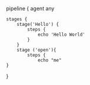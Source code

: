 pipeline {
    agent any

    stages {
        stage('Hello') {
            steps {
                echo 'Hello World'
            }
        }
        stage ('open'){
            steps {
                echo "me"
    }
}

